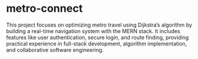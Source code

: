 # metro-connect
This project focuses on optimizing metro travel using Dijkstra’s algorithm by building a real-time navigation system with the MERN stack. It includes features like user authentication, secure login, and route finding, providing practical experience in full-stack development, algorithm implementation, and collaborative software engineering.
